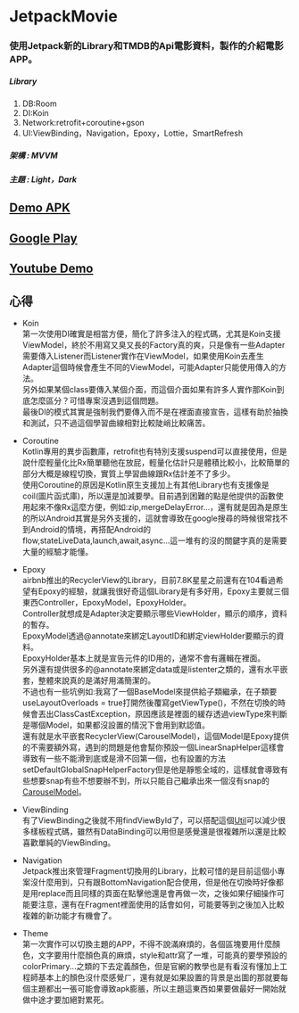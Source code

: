 # JetpackMovie

### 使用Jetpack新的Library和TMDB的Api電影資料，製作的介紹電影APP。

##### Library
1. DB:Room
2. DI:Koin
3. Network:retrofit+coroutine+gson
4. UI:ViewBinding，Navigation，Epoxy，Lottie，SmartRefresh

##### 架構 : MVVM
##### 主題 : Light，Dark

## [Demo APK](https://github.com/CiaShangLin/JetpackMovie/blob/master/JetpackMovie.apk?raw=true "Demo APK")

## [Google Play](https://play.google.com/store/apps/details?id=com.shang.jetpackmovie "Google Play")

## [Youtube Demo](https://youtu.be/eQPdxdwL8EQ "Youtube Demo")

## 心得
- Koin<br>
  第一次使用DI確實是相當方便，簡化了許多注入的程式碼，尤其是Koin支援ViewModel，終於不用寫又臭又長的Factory真的爽，只是像有一些Adapter需要傳入Listener而Listener實作在ViewModel，如果使用Koin去產生Adapter這個時候會產生不同的ViewModel，可能Adapter只能使用傳入的方法。<br>
  另外如果某個class要傳入某個介面，而這個介面如果有許多人實作那Koin到底怎麼區分？可惜專案沒遇到這個問題。<br>
  最後DI的模式其實是強制我們要傳入而不是在裡面直接宣告，這樣有助於抽換和測試，只不過這個學習曲線相對比較陡峭比較痛苦。<br>

- Coroutine<br>
  Kotlin專用的異步函數庫，retrofit也有特別支援suspend可以直接使用，但是說什麼輕量化比Rx簡單聽他在放屁，輕量化估計只是體積比較小，比較簡單的部分大概是線程切換，實質上學習曲線跟Rx估計差不了多少。<br>
  使用Coroutine的原因是Kotlin原生支援加上有其他Library也有支援像是coil(圖片函式庫)，所以還是加減要學。目前遇到困難的點是他提供的函數使用起來不像Rx這麼方便，例如:zip,mergeDelayError...，還有就是因為是原生的所以Android其實是另外支援的，這就會導致在google搜尋的時候很常找不到Android的情境，再搭配Android的flow,stateLiveData,launch,await,async...這一堆有的沒的關鍵字真的是需要大量的經驗才能懂。<br>

- Epoxy<br>
  airbnb推出的RecyclerView的Library，目前7.8K星星之前還有在104看過希望有Epoxy的經驗，就讓我很好奇這個Library是有多好用，Epoxy主要就三個東西Controller，EpoxyModel，EpoxyHolder。<br>
  Controller就想成是Adapter決定要顯示哪些ViewHolder，顯示的順序，資料的暫存。<br>
  EpoxyModel透過@annotate來綁定LayoutID和綁定viewHolder要顯示的資料。<br>
  EpoxyHolder基本上就是宣告元件的ID用的，通常不會有邏輯在裡面。<br>
  另外還有提供很多的@annotate來綁定data或是listenter之類的，還有水平嵌套，整體來說真的是滿好用滿簡潔的。<br>
  不過也有一些坑例如:我寫了一個BaseModel來提供給子類繼承，在子類要useLayoutOverloads = true打開然後覆寫getViewType()，不然在切換的時候會丟出ClassCastException，原因應該是裡面的緩存透過viewType來判斷是哪個Model，如果都沒設置的情況下會用到默認值。<br>
  還有就是水平嵌套RecyclerView(CarouselModel)，這個Model是Epoxy提供的不需要額外寫，遇到的問題是他會幫你預設一個LinearSnapHelper這樣會導致有一些不能滑到底或是滑不回第一個，也有設置的方法setDefaultGlobalSnapHelperFactory但是他是靜態全域的，這樣就會導致有些想要snap有些不想要辦不到，所以只能自己繼承出來一個沒有snap的[CarouselModel](https://github.com/CiaShangLin/JetpackMovie/blob/master/app/src/main/java/com/shang/jetpackmovie/epoxy/NoSnapCarousel.kt "CarouselModel")。<br>

- ViewBinding<br>
  有了ViewBinding之後就不用findViewById了，可以搭配這個[Util](https://github.com/CiaShangLin/JetpackMovie/blob/master/app/src/main/java/com/shang/jetpackmovie/ui/ViewBindingProperty.kt "Util")可以減少很多樣板程式碼，雖然有DataBinding可以用但是感覺還是很複雜所以還是比較喜歡單純的ViewBinding。<br>

- Navigation<br>
  Jetpack推出來管理Fragment切換用的Library，比較可惜的是目前這個小專案沒什麼用到，只有跟BottomNavigation配合使用，但是他在切換時好像都是用replace而且同樣的頁面在點擊他還是會再做一次，之後如果仔細操作可能要注意，還有在Fragment裡面使用的話會如何，可能要等到之後加入比較複雜的新功能才有機會了。<br>

- Theme<br>
  第一次實作可以切換主題的APP，不得不說滿麻煩的，各個區塊要用什麼顏色，文字要用什麼顏色真的麻煩，style和attr寫了一堆，可能真的要學預設的colorPrimary...之類的下去定義顏色，但是官網的教學也是有看沒有懂加上工程師基本上的顏色沒什麼感覺ㄏ，還有就是如果設置的背景是出圖的那就要每個主題都出一張可能會導致apk膨脹，所以主題這東西如果要做最好一開始就做中途才要加絕對累死。<br>

